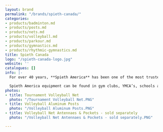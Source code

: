 ```yaml
---
layout: brand
permalink: "/brands/spieth-canada/"
categories:
- products/badminton.md
- products/posts.md
- products/nets.md
- products/volleyball.md
- products/parkour.md
- products/gymnastics.md
- products/rhythmic-gymnastics.md
title: Spieth Canada
logo: "/spieth-canada-logo.jpg"
website: ''
catalogues: []
info: |-
  For over 40 years, **Spieth America** has been one of the most trusted gymnasium and sports equipment manufacturers in North America. They offer an assortment of highly specialized gymnastics apparatus and mats, preschool/developmental equipment, sport mat surfaces, volleyball, and badminton systems.

  Spieth America equipment can be found in gym clubs, YMCA’s, schools and various other organizations throughout North America and internationally, and at many local, national and international competitions. We support the US and Canadian Federations in order to continue developing the sport of gymnastics.
photos:
- title: Tournament Volleyball Net
  photo: "/Tournament Volleyball Net.PNG"
- title: Volleyball Aluminum Posts
  photo: "/Volleyball Aluminum Posts.PNG"
- title: Volleyball Net Antennaes & Pockets - sold separately
  photo: "/Volleyball Net Antennaes & Pockets - sold separately.PNG"

---
```

